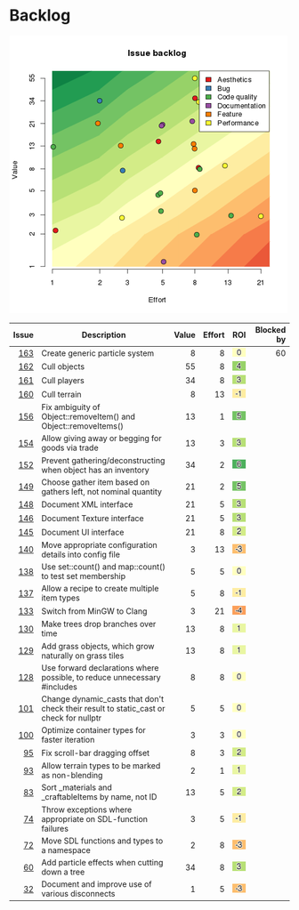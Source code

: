 # Backlog
![Issue backlog](backlog.png)

| Issue | Description | Value | Effort | ROI | Blocked by |
| ----: | ----------- | ----: | -----: | --: | ---------: |
| [163](https://github.com/timgurto/mmo/issues/163) | Create generic particle system | 8 | 8 | ![0](roi-images/roi_0.png) | 60 |
| [162](https://github.com/timgurto/mmo/issues/162) | Cull objects | 55 | 8 | ![4](roi-images/roi_4.png) |  |
| [161](https://github.com/timgurto/mmo/issues/161) | Cull players | 34 | 8 | ![3](roi-images/roi_3.png) |  |
| [160](https://github.com/timgurto/mmo/issues/160) | Cull terrain | 8 | 13 | ![-1](roi-images/roi_-1.png) |  |
| [156](https://github.com/timgurto/mmo/issues/156) | Fix ambiguity of Object::removeItem() and Object::removeItems() | 13 | 1 | ![5](roi-images/roi_5.png) |  |
| [154](https://github.com/timgurto/mmo/issues/154) | Allow giving away or begging for goods via trade | 13 | 3 | ![3](roi-images/roi_3.png) |  |
| [152](https://github.com/timgurto/mmo/issues/152) | Prevent gathering/deconstructing when object has an inventory | 34 | 2 | ![6](roi-images/roi_6.png) |  |
| [149](https://github.com/timgurto/mmo/issues/149) | Choose gather item based on gathers left, not nominal quantity | 21 | 2 | ![5](roi-images/roi_5.png) |  |
| [148](https://github.com/timgurto/mmo/issues/148) | Document XML interface | 21 | 5 | ![3](roi-images/roi_3.png) |  |
| [146](https://github.com/timgurto/mmo/issues/146) | Document Texture interface | 21 | 5 | ![3](roi-images/roi_3.png) |  |
| [145](https://github.com/timgurto/mmo/issues/145) | Document UI interface | 21 | 8 | ![2](roi-images/roi_2.png) |  |
| [140](https://github.com/timgurto/mmo/issues/140) | Move appropriate configuration details into config file | 3 | 13 | ![-3](roi-images/roi_-3.png) |  |
| [138](https://github.com/timgurto/mmo/issues/138) | Use set::count() and map::count() to test set membership | 5 | 5 | ![0](roi-images/roi_0.png) |  |
| [137](https://github.com/timgurto/mmo/issues/137) | Allow a recipe to create multiple item types | 5 | 8 | ![-1](roi-images/roi_-1.png) |  |
| [133](https://github.com/timgurto/mmo/issues/133) | Switch from MinGW to Clang | 3 | 21 | ![-4](roi-images/roi_-4.png) |  |
| [130](https://github.com/timgurto/mmo/issues/130) | Make trees drop branches over time | 13 | 8 | ![1](roi-images/roi_1.png) |  |
| [129](https://github.com/timgurto/mmo/issues/129) | Add grass objects, which grow naturally on grass tiles | 13 | 8 | ![1](roi-images/roi_1.png) |  |
| [128](https://github.com/timgurto/mmo/issues/128) | Use forward declarations where possible, to reduce unnecessary #includes | 8 | 8 | ![0](roi-images/roi_0.png) |  |
| [101](https://github.com/timgurto/mmo/issues/101) | Change dynamic_casts that don't check their result to static_cast or check for nullptr | 5 | 5 | ![0](roi-images/roi_0.png) |  |
| [100](https://github.com/timgurto/mmo/issues/100) | Optimize container types for faster iteration | 3 | 3 | ![0](roi-images/roi_0.png) |  |
| [95](https://github.com/timgurto/mmo/issues/95) | Fix scroll-bar dragging offset | 8 | 3 | ![2](roi-images/roi_2.png) |  |
| [93](https://github.com/timgurto/mmo/issues/93) | Allow terrain types to be marked as non-blending | 2 | 1 | ![1](roi-images/roi_1.png) |  |
| [83](https://github.com/timgurto/mmo/issues/83) | Sort _materials and _craftableItems by name, not ID | 13 | 5 | ![2](roi-images/roi_2.png) |  |
| [74](https://github.com/timgurto/mmo/issues/74) | Throw exceptions where appropriate on SDL-function failures | 3 | 5 | ![-1](roi-images/roi_-1.png) |  |
| [72](https://github.com/timgurto/mmo/issues/72) | Move SDL functions and types to a namespace | 2 | 8 | ![-3](roi-images/roi_-3.png) |  |
| [60](https://github.com/timgurto/mmo/issues/60) | Add particle effects when cutting down a tree | 34 | 8 | ![3](roi-images/roi_3.png) |  |
| [32](https://github.com/timgurto/mmo/issues/32) | Document and improve use of various disconnects | 1 | 5 | ![-3](roi-images/roi_-3.png) |  |
